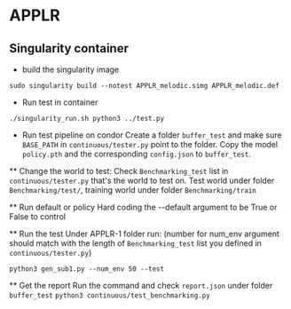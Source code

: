 # APPLR

## Singularity container
* build the singularity image

`sudo singularity build --notest APPLR_melodic.simg APPLR_melodic.def`

* Run test in container

`./singularity_run.sh python3 ../test.py`

* Run test pipeline on condor
Create a folder `buffer_test` and make sure `BASE_PATH` in `continuous/tester.py` point to the folder. Copy the model `policy.pth` and the corresponding `config.json` to `buffer_test`.

** Change the world to test:
Check `Benchmarking_test` list in `continuous/tester.py` that's the world to test on. Test world under folder `Benchmarking/test/`, training world under folder `Benchmarking/train`

** Run default or policy
Hard coding the --default argument to be True or False to control

** Run the test
Under APPLR-1 folder run: (number for num_env argument should match with the length of `Benchmarking_test` list you defined in `continuous/tester.py`)

`python3 gen_sub1.py --num_env 50 --test`

** Get the report
Run the command and check `report.json` under folder `buffer_test`
`python3 continuous/test_benchmarking.py`



